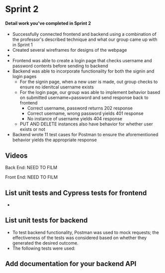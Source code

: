 # Sprint 2

#### Detail work you've completed in Sprint 2
- Successfully connected frontend and backend using a combination of the professor's described technique and what our group came up with in Sprint 1
- Created several wireframes for designs of the webpage
- 
- Frontend was able to create a login page that checks username and password contents before sending to backend
- Backend was able to incorporate functionality for both the signin and login pages
	- For the signin page, when a new user is made, out group checks to ensure no idenitcal username exists
	- For the login page, our group was able to implement behavior based on submitted username+password and send response back to frontend
		- Correct username, password returns 202 response
		- Correct username, wrong password yields 401 response
		- No instance of username yields 404 response
	- PUT AND DELETE instances also have behavior for whether user exists or not
- Backend wrote 11 test cases for Postman to ensure the aforementioned behavior yields the appropriate response

		

## Videos
Back End:
NEED TO FILM

Front End:
NEED TO FILM

## List unit tests and Cypress tests for frontend

- 

## List unit tests for backend
- To test backend functionality, Postman was used to mock requests; the effectiveness of the tests was considered based on whether they generated the desired outcome. 
- The following tests were used:


## Add documentation for your backend API

